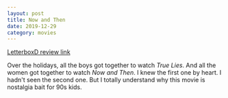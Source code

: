 ```yaml
---
layout: post
title: Now and Then
date: 2019-12-29
category: movies
---
```

 
[LetterboxD review link](https://letterboxd.com/samarthbhaskar/film/now-and-then/)

Over the holidays, all the boys got together to watch <em>True Lies</em>. And all the women got together to watch <em>Now and Then</em>. I knew the first one by heart. I hadn't seen the second one. But I totally understand why this movie is nostalgia bait for 90s kids. 
